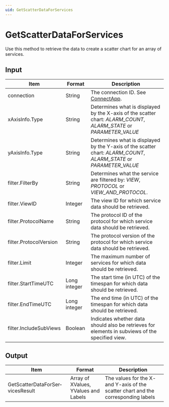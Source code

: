 ```yaml
---
uid: GetScatterDataForServices
---
```


# GetScatterDataForServices

Use this method to retrieve the data to create a scatter chart for an array of services.

## Input

| Item | Format | Description |
|--|--|--|
| connection | String | The connection ID. See [ConnectApp](xref:ConnectApp). |
| xAxisInfo.Type | String | Determines what is displayed by the X-axis of the scatter chart: *ALARM_COUNT*, *ALARM_STATE* or *PARAMETER_VALUE* |
| yAxisInfo.Type | String | Determines what is displayed by the Y-axis of the scatter chart: *ALARM_COUNT*, *ALARM_STATE* or *PARAMETER_VALUE* |
| filter.FilterBy | String | Determines what the service are filtered by: *VIEW*, *PROTOCOL* or *VIEW_AND_PROTOCOL*. |
| filter.ViewID | Integer | The view ID for which service data should be retrieved. |
| filter.ProtocolName | String | The protocol ID of the protocol for which service data should be retrieved. |
| filter.ProtocolVersion | String | The protocol version of the protocol for which service data should be retrieved. |
| filter.Limit | Integer | The maximum number of services for which data should be retrieved. |
| filter.StartTimeUTC | Long integer | The start time (in UTC) of the timespan for which data should be retrieved. |
| filter.EndTimeUTC | Long integer | The end time (in UTC) of the timespan for which data should be retrieved. |
| filter.IncludeSubViews | Boolean | Indicates whether data should also be retrieves for elements in subviews of the specified view. |

## Output

| Item | Format | Description |
|--|--|--|
| GetScatterDataForSer­vicesResult | Array of XValues, YValues and Labels | The values for the X- and Y-axis of the scatter chart and the corresponding labels |
